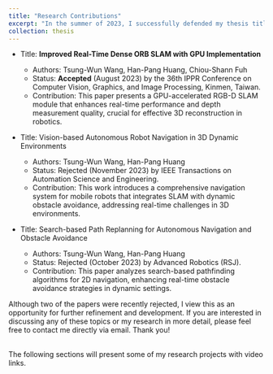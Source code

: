```yaml
---
title: "Research Contributions"
excerpt: "In the summer of 2023, I successfully defended my thesis titled “Development of 3D Reconstruction and Navigation for Mobile Robots.” As the title suggests, my research integrates two key components: 3D reconstruction and autonomous mobile robots (AMRs). This work not only forms the basis of my master’s thesis published at National Taiwan University but also encompasses three distinct paper drafts that each explore individual aspects of my research."
collection: thesis
---
```


* Title: <b>Improved Real-Time Dense ORB SLAM with GPU Implementation</b>
    * Authors: Tsung-Wun Wang, Han-Pang Huang, Chiou-Shann Fuh
    * Status: <b>Accepted</b> (August 2023) by the 36th IPPR Conference on Computer Vision, Graphics, and Image Processing, Kinmen, Taiwan.
    * Contribution: This paper presents a GPU-accelerated RGB-D SLAM module that enhances real-time performance and depth measurement quality, crucial for effective 3D reconstruction in robotics.

* Title: Vision-based Autonomous Robot Navigation in 3D Dynamic Environments
    * Authors: Tsung-Wun Wang, Han-Pang Huang
    * Status: Rejected (November 2023) by IEEE Transactions on Automation Science and Engineering.
    * Contribution: This work introduces a comprehensive navigation system for mobile robots that integrates SLAM with dynamic obstacle avoidance, addressing real-time challenges in 3D environments.

* Title: Search-based Path Replanning for Autonomous Navigation and Obstacle Avoidance
    * Authors: Tsung-Wun Wang, Han-Pang Huang
    * Status: Rejected (October 2023) by Advanced Robotics (RSJ).
    * Contribution: This paper analyzes search-based pathfinding algorithms for 2D navigation, enhancing real-time obstacle avoidance strategies in dynamic settings.

Although two of the papers were recently rejected, I view this as an opportunity for further refinement and development. If you are interested in discussing any of these topics or my research in more detail, please feel free to contact me directly via email. Thank you! <br> <br>

The following sections will present some of my research projects with video links. 